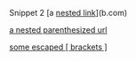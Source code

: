 Snippet 2
[a [nested link](a.com)](b.com)

[a nested parenthesized url](a.com(()))

[some escaped \[ brackets \]](example.com)
